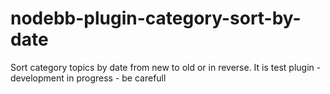 # nodebb-plugin-category-sort-by-date
Sort category topics by date from new to old or in reverse.
It is test plugin - development in progress - be carefull
